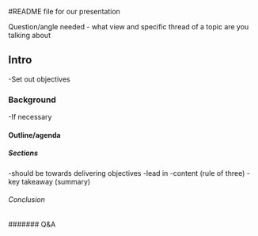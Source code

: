 #README file for our presentation

Question/angle needed - what view and specific thread of a topic are you talking about

## Intro
-Set out objectives

### Background
-If necessary

#### Outline/agenda

##### Sections
-should be towards delivering objectives
-lead in
-content (rule of three)
-key takeaway (summary)

###### Conclusion

####### Q&A
